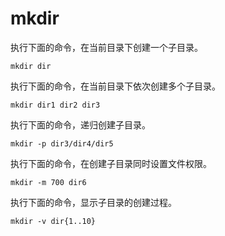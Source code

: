 # mkdir

执行下面的命令，在当前目录下创建一个子目录。

```
mkdir dir
```

执行下面的命令，在当前目录下依次创建多个子目录。

```
mkdir dir1 dir2 dir3
```

执行下面的命令，递归创建子目录。

```
mkdir -p dir3/dir4/dir5
```

执行下面的命令，在创建子目录同时设置文件权限。

```
mkdir -m 700 dir6
```

执行下面的命令，显示子目录的创建过程。

```
mkdir -v dir{1..10}
```

